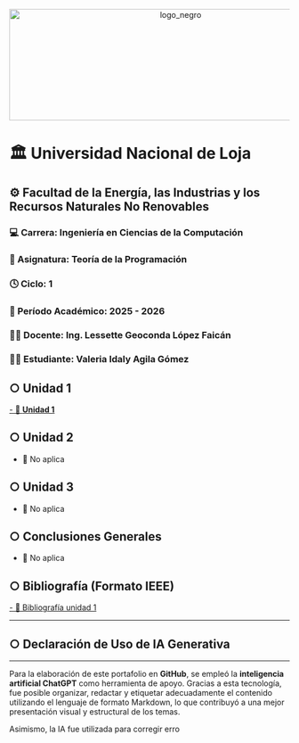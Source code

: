 <p align="center">
  <img width="600" height="200" alt="logo_negro" src="https://github.com/user-attachments/assets/99308c09-423e-4db9-aa11-bad32b65c173" />
</p>

# 🏛️ Universidad Nacional de Loja  
## ⚙️ Facultad de la Energía, las Industrias y los Recursos Naturales No Renovables  
### 💻 Carrera: Ingeniería en Ciencias de la Computación  
### 📘 Asignatura: Teoría de la Programación  
### 🕓 Ciclo: 1  
### 📅 Período Académico: 2025 - 2026  
### 👩‍🏫 Docente: Ing. Lessette Geoconda López Faicán  
### 👩‍🎓 Estudiante: Valeria Idaly Agila Gómez  

## ○ Unidad 1
 [- 🧩 **Unidad 1**](unidad1/Unidad1.md)
## ○ Unidad 2
- 🚫 No aplica

## ○ Unidad 3
- 🚫 No aplica

## ○ Conclusiones Generales
- 🚫 No aplica

## ○ Bibliografía (Formato IEEE)
 [- 🧩 Bibliografía unidad 1](bibliografiaunidad1.md)

----------------------------------
## ○ Declaración de Uso de IA Generativa
----------------------------------
Para la elaboración de este portafolio en **GitHub**, se empleó la **inteligencia artificial ChatGPT** como herramienta de apoyo.
Gracias a esta tecnología, fue posible organizar, redactar y etiquetar adecuadamente el contenido utilizando el lenguaje de formato Markdown, lo que contribuyó a una mejor presentación visual y estructural de los temas.

Asimismo, la IA fue utilizada para corregir erro
